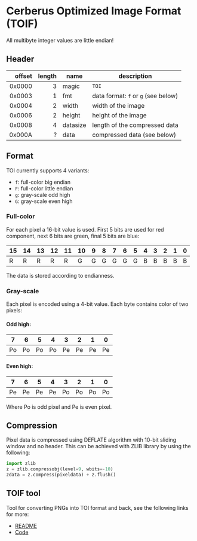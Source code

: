 # Cerberus Optimized Image Format (TOIF)

All multibyte integer values are little endian!

## Header

| offset | length | name | description |
|-------:|-------:|------|-------------|
| 0x0000 | 3      | magic | `TOI` |
| 0x0003 | 1      | fmt | data format: `f` or `g` (see below) |
| 0x0004 | 2      | width | width of the image |
| 0x0006 | 2      | height | height of the image |
| 0x0008 | 4      | datasize | length of the compressed data |
| 0x000A | ?      | data | compressed data (see below) |

## Format

TOI currently supports 4 variants:

* `f`: full-color big endian
* `F`: full-color little endian
* `g`: gray-scale odd high
* `G`: gray-scale even high

### Full-color

For each pixel a 16-bit value is used.
First 5 bits are used for red component, next 6 bits are green,
final 5 bits are blue:

| 15 | 14 | 13 | 12 | 11 | 10 | 9 | 8 | 7 | 6 | 5 | 4 | 3 | 2 | 1 | 0 |
|----|----|----|----|----|----|---|---|---|---|---|---|---|---|---|---|
| R | R | R | R | R | G | G | G | G | G | G | B | B | B | B | B |

The data is stored according to endianness.

### Gray-scale

Each pixel is encoded using a 4-bit value.
Each byte contains color of two pixels:

#### Odd high:

| 7 | 6 | 5 | 4 | 3 | 2 | 1 | 0 |
|---|---|---|---|---|---|---|---|
| Po | Po | Po | Po | Pe | Pe | Pe | Pe |

#### Even high:

| 7   | 6   | 5   | 4   | 3   | 2   | 1   | 0   |
|-----|-----|-----|-----|-----|-----|-----|-----|
| Pe  | Pe  | Pe  | Pe  | Po  | Po  | Po  | Po  |

Where Po is odd pixel and Pe is even pixel.

## Compression

Pixel data is compressed using DEFLATE algorithm with 10-bit sliding window
and no header. This can be achieved with ZLIB library by using the following:

```python
import zlib
z = zlib.compressobj(level=9, wbits=-10)
zdata = z.compress(pixeldata) + z.flush()
```

## TOIF tool

Tool for converting PNGs into TOI format and back, see the following links for more:

* [README](https://github.com/Cerberus-Wallet/cerberus-firmware/blob/main/python/tools/toiftool/README.md)
* [Code](https://github.com/Cerberus-Wallet/cerberus-firmware/blob/main/python/tools/toiftool/toiftool.py)
